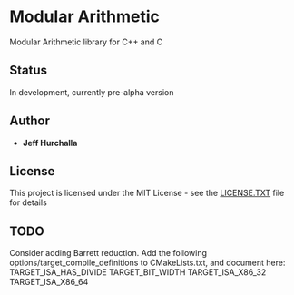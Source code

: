 # Modular Arithmetic
Modular Arithmetic library for C++ and C

## Status

In development, currently pre-alpha version

## Author

* **Jeff Hurchalla**

## License

This project is licensed under the MIT License - see the [LICENSE.TXT](LICENSE.TXT) file for details

## TODO

Consider adding Barrett reduction.
Add the following options/target_compile_definitions to CMakeLists.txt, and document here:
TARGET_ISA_HAS_DIVIDE
TARGET_BIT_WIDTH
TARGET_ISA_X86_32
TARGET_ISA_X86_64
